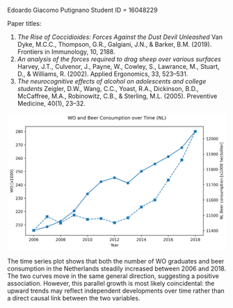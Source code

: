 Edoardo Giacomo Putignano
Student ID = 16048229

Paper titles:

1. _The Rise of Coccidioides: Forces Against the Dust Devil Unleashed_ Van Dyke, M.C.C., Thompson, G.R., Galgiani, J.N., & Barker, B.M. (2019). Frontiers in Immunology, 10, 2188.
2. _An analysis of the forces required to drag sheep over various surfaces_ Harvey, J.T., Culvenor, J., Payne, W., Cowley, S., Lawrance, M., Stuart, D., & Williams, R. (2002). Applied Ergonomics, 33, 523–531.
3. _The neurocognitive effects of alcohol on adolescents and college students_ Zeigler, D.W., Wang, C.C., Yoast, R.A., Dickinson, B.D., McCaffree, M.A., Robinowitz, C.B., & Sterling, M.L. (2005). Preventive Medicine, 40(1), 23–32.

![WO and Beer Consumption over Time](WO_Beer_over_Time.png)

The time series plot shows that both the number of WO graduates and beer consumption in the Netherlands steadily increased between 2006 and 2018. The two curves move in the same general direction, suggesting a positive association. However, this parallel growth is most likely coincidental: the upward trends may reflect independent developments over time rather than a direct causal link between the two variables.
